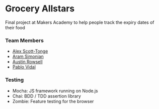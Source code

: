 # Grocery Allstars
Final project at Makers Academy to help people track the expiry dates of their food

### Team Members
- [Alex Scott-Tonge](https://github.com/alexscotttonge)
- [Aram Simonian](https://github.com/AramSimonian)
- [Austin Rowsell](https://github.com/andyrow123)
- [Pablo Vidal](https://github.com/Pablo123GitHub)

### Testing
- Mocha: JS framework running on Node.js
- Chai: BDD / TDD assertion library
- Zombie: Feature testing for the browser

